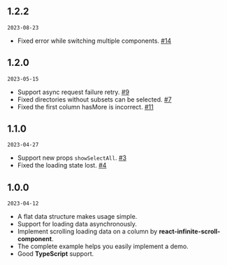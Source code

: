 ## 1.2.2

`2023-08-23`

- Fixed error while switching multiple components. [#14](https://github.com/mintsweet/miller-columns-select/issues/14)

## 1.2.0

`2023-05-15`

- Support async request failure retry. [#9](https://github.com/mintsweet/miller-columns-select/issues/9)
- Fixed directories without subsets can be selected. [#7](https://github.com/mintsweet/miller-columns-select/issues/7)
- Fixed the first column hasMore is incorrect. [#11](https://github.com/mintsweet/miller-columns-select/issues/11)

## 1.1.0

`2023-04-27`

- Support new props `showSelectAll`. [#3](https://github.com/mintsweet/miller-columns-select/issues/3)
- Fixed the loading state lost. [#4](https://github.com/mintsweet/miller-columns-select/issues/4)

## 1.0.0

`2023-04-12`

- A flat data structure makes usage simple.
- Support for loading data asynchronously.
- Implement scrolling loading data on a column by **react-infinite-scroll-component**.
- The complete example helps you easily implement a demo.
- Good **TypeScript** support.
